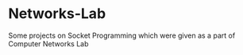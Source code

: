 # Networks-Lab

Some projects on Socket Programming which were given as a part of Computer Networks Lab
